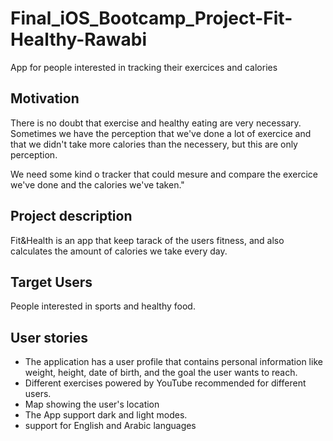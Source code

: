 # Final_iOS_Bootcamp_Project-Fit-Healthy-Rawabi
App for people interested in tracking their exercices and calories

## Motivation
There is no doubt that exercise and healthy eating are very necessary. Sometimes we have the perception that we've done a lot of exercice and that we didn't take more calories than the necessery, but this are only perception. 

We need some kind o tracker that could mesure and compare the exercice we've done and the calories we've taken."


## Project description
Fit&Health is an app that keep tarack of the users fitness, and also calculates the amount of calories we take every day.


## Target Users
People interested in sports and healthy food.


## User stories
   - The application has a user profile that contains personal information like weight, height, date of birth, and the goal the user wants to reach.
   - Different exercises powered by YouTube recommended for different users.
   - Map showing the user's location
   - The App support dark and light modes.
   - support for English and Arabic languages
